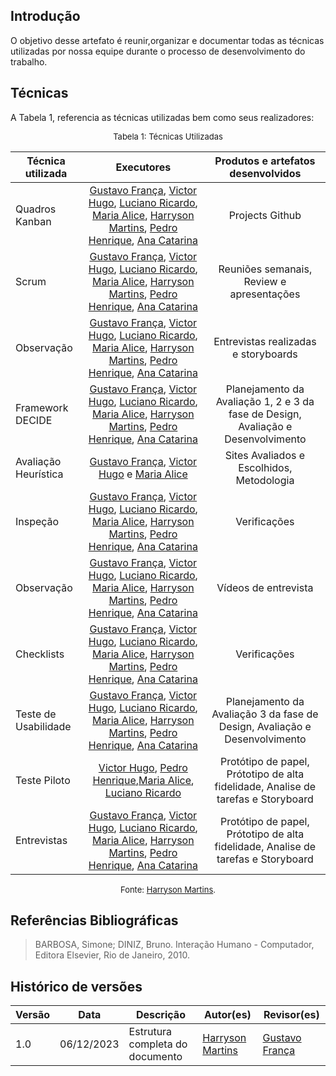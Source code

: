 ## Introdução

O objetivo desse artefato é reunir,organizar e documentar todas as técnicas utilizadas por nossa equipe durante o processo de desenvolvimento do trabalho.

## Técnicas

A Tabela 1, referencia as técnicas utilizadas bem como seus realizadores:


<center>

<font size="2"><p style="text-align: center">Tabela 1: Técnicas Utilizadas </p></font> 

| Técnica utilizada    |                                                                                                                                                                    Executores                                                                                                                                                                     |                        Produtos e artefatos desenvolvidos                         |
| -------------------- | :-----------------------------------------------------------------------------------------------------------------------------------------------------------------------------------------------------------------------------------------------------------------------------------------------------------------------------------------------: | :-------------------------------------------------------------------------------: |
| Quadros Kanban       | [Gustavo França](https://github.com/gustavofbs), [Victor Hugo](https://github.com/ViictorHugoo), [Luciano Ricardo](https://github.com/l-ricardo), [Maria Alice](https://github.com/Maliz30), [Harryson Martins](https://github.com/harry-cmartin), [Pedro Henrique](https://github.com/pedro-hsf), [Ana Catarina](https://github.com/an4catarina) |                                  Projects Github                                  |
| Scrum                | [Gustavo França](https://github.com/gustavofbs), [Victor Hugo](https://github.com/ViictorHugoo), [Luciano Ricardo](https://github.com/l-ricardo), [Maria Alice](https://github.com/Maliz30), [Harryson Martins](https://github.com/harry-cmartin), [Pedro Henrique](https://github.com/pedro-hsf), [Ana Catarina](https://github.com/an4catarina) |                     Reuniões semanais, Review e apresentações                     |
| Observação           | [Gustavo França](https://github.com/gustavofbs), [Victor Hugo](https://github.com/ViictorHugoo), [Luciano Ricardo](https://github.com/l-ricardo), [Maria Alice](https://github.com/Maliz30), [Harryson Martins](https://github.com/harry-cmartin), [Pedro Henrique](https://github.com/pedro-hsf), [Ana Catarina](https://github.com/an4catarina) |                       Entrevistas realizadas e storyboards                        |
| Framework DECIDE     | [Gustavo França](https://github.com/gustavofbs), [Victor Hugo](https://github.com/ViictorHugoo), [Luciano Ricardo](https://github.com/l-ricardo), [Maria Alice](https://github.com/Maliz30), [Harryson Martins](https://github.com/harry-cmartin), [Pedro Henrique](https://github.com/pedro-hsf), [Ana Catarina](https://github.com/an4catarina) | Planejamento da Avaliação 1, 2 e 3 da fase de Design, Avaliação e Desenvolvimento |
| Avaliação Heurística |                                                                                                    [Gustavo França](https://github.com/gustavofbs), [Victor Hugo](https://github.com/ViictorHugoo) e [Maria Alice](https://github.com/Maliz30)                                                                                                    |                     Sites Avaliados e Escolhidos, Metodologia                     |
| Inspeção             | [Gustavo França](https://github.com/gustavofbs), [Victor Hugo](https://github.com/ViictorHugoo), [Luciano Ricardo](https://github.com/l-ricardo), [Maria Alice](https://github.com/Maliz30), [Harryson Martins](https://github.com/harry-cmartin), [Pedro Henrique](https://github.com/pedro-hsf), [Ana Catarina](https://github.com/an4catarina) |                                   Verificações                                    |
| Observação           | [Gustavo França](https://github.com/gustavofbs), [Victor Hugo](https://github.com/ViictorHugoo), [Luciano Ricardo](https://github.com/l-ricardo), [Maria Alice](https://github.com/Maliz30), [Harryson Martins](https://github.com/harry-cmartin), [Pedro Henrique](https://github.com/pedro-hsf), [Ana Catarina](https://github.com/an4catarina) |                               Vídeos de entrevista                                |
| Checklists           | [Gustavo França](https://github.com/gustavofbs), [Victor Hugo](https://github.com/ViictorHugoo), [Luciano Ricardo](https://github.com/l-ricardo), [Maria Alice](https://github.com/Maliz30), [Harryson Martins](https://github.com/harry-cmartin), [Pedro Henrique](https://github.com/pedro-hsf), [Ana Catarina](https://github.com/an4catarina) |                                   Verificações                                    |
| Teste de Usabilidade | [Gustavo França](https://github.com/gustavofbs), [Victor Hugo](https://github.com/ViictorHugoo), [Luciano Ricardo](https://github.com/l-ricardo), [Maria Alice](https://github.com/Maliz30), [Harryson Martins](https://github.com/harry-cmartin), [Pedro Henrique](https://github.com/pedro-hsf), [Ana Catarina](https://github.com/an4catarina) |    Planejamento da Avaliação 3 da fase de Design, Avaliação e Desenvolvimento     |
| Teste Piloto         |                                                                             [Victor Hugo](https://github.com/ViictorHugoo), [Pedro Henrique](https://github.com/pedro-hsf),[Maria Alice](https://github.com/Maliz30), [Luciano Ricardo](https://github.com/l-ricardo)                                                                             | Protótipo de papel, Prótotipo de alta fidelidade, Analise de tarefas e Storyboard |
| Entrevistas          | [Gustavo França](https://github.com/gustavofbs), [Victor Hugo](https://github.com/ViictorHugoo), [Luciano Ricardo](https://github.com/l-ricardo), [Maria Alice](https://github.com/Maliz30), [Harryson Martins](https://github.com/harry-cmartin), [Pedro Henrique](https://github.com/pedro-hsf), [Ana Catarina](https://github.com/an4catarina) | Protótipo de papel, Prótotipo de alta fidelidade, Analise de tarefas e Storyboard |

<font size="2"><p style="text-align: center">Fonte: [Harryson Martins](https://github.com/harry-cmartin).</p></font>


</center>


## Referências Bibliográficas

> BARBOSA, Simone; DINIZ, Bruno. Interação Humano - Computador, Editora Elsevier, Rio de Janeiro, 2010.

## Histórico de versões

| Versão | Data       | Descrição                       | Autor(es)                                            | Revisor(es)                                     |
| ------ | ---------- | ------------------------------- | ---------------------------------------------------- | ----------------------------------------------- |
| 1.0    | 06/12/2023 | Estrutura completa do documento | [Harryson Martins](https://github.com/harry-cmartin) | [Gustavo França](https://github.com/gustavofbs) |

